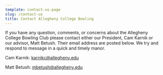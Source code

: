 ```yaml
---
template: contact-us-page
slug: /contact-us
title: Contact Allegheny College Bowling 
---
```

If you have any question, comments, or concerns about the Allegheny College Bowling Club please contact either our President, Cam Karnik or our advisor, Matt Betush. Their email address are posted below. We try and respond to message in a quick and timely manor.

Cam Karnik: karnikc@allegheny.edu

Matt Betush: mbetush@allegheny.edu